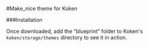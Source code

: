 #Make_nice theme for Koken

###Installation

Once downloaded, add the “blueprint” folder to Koken's `koken/storage/themes` directory to see it in action.